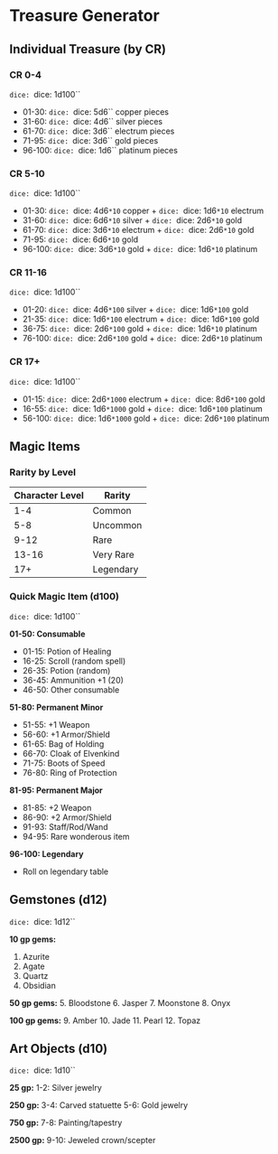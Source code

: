 # Treasure Generator

## Individual Treasure (by CR)

### CR 0-4
`dice: `dice: 1d100``
- 01-30: `dice: `dice: 5d6`` copper pieces
- 31-60: `dice: `dice: 4d6`` silver pieces
- 61-70: `dice: `dice: 3d6`` electrum pieces
- 71-95: `dice: `dice: 3d6`` gold pieces
- 96-100: `dice: `dice: 1d6`` platinum pieces

### CR 5-10
`dice: `dice: 1d100``
- 01-30: `dice: `dice: 4d6`*10` copper + `dice: `dice: 1d6`*10` electrum
- 31-60: `dice: `dice: 6d6`*10` silver + `dice: `dice: 2d6`*10` gold
- 61-70: `dice: `dice: 3d6`*10` electrum + `dice: `dice: 2d6`*10` gold
- 71-95: `dice: `dice: 6d6`*10` gold
- 96-100: `dice: `dice: 3d6`*10` gold + `dice: `dice: 1d6`*10` platinum

### CR 11-16
`dice: `dice: 1d100``
- 01-20: `dice: `dice: 4d6`*100` silver + `dice: `dice: 1d6`*100` gold
- 21-35: `dice: `dice: 1d6`*100` electrum + `dice: `dice: 1d6`*100` gold
- 36-75: `dice: `dice: 2d6`*100` gold + `dice: `dice: 1d6`*10` platinum
- 76-100: `dice: `dice: 2d6`*100` gold + `dice: `dice: 2d6`*10` platinum

### CR 17+
`dice: `dice: 1d100``
- 01-15: `dice: `dice: 2d6`*1000` electrum + `dice: `dice: 8d6`*100` gold
- 16-55: `dice: `dice: 1d6`*1000` gold + `dice: `dice: 1d6`*100` platinum
- 56-100: `dice: `dice: 1d6`*1000` gold + `dice: `dice: 2d6`*100` platinum

## Magic Items

### Rarity by Level
| Character Level | Rarity |
|----------------|---------|
| 1-4 | Common |
| 5-8 | Uncommon |
| 9-12 | Rare |
| 13-16 | Very Rare |
| 17+ | Legendary |

### Quick Magic Item (d100)
`dice: `dice: 1d100``

**01-50: Consumable**
- 01-15: Potion of Healing
- 16-25: Scroll (random spell)
- 26-35: Potion (random)
- 36-45: Ammunition +1 (20)
- 46-50: Other consumable

**51-80: Permanent Minor**
- 51-55: +1 Weapon
- 56-60: +1 Armor/Shield
- 61-65: Bag of Holding
- 66-70: Cloak of Elvenkind
- 71-75: Boots of Speed
- 76-80: Ring of Protection

**81-95: Permanent Major**
- 81-85: +2 Weapon
- 86-90: +2 Armor/Shield
- 91-93: Staff/Rod/Wand
- 94-95: Rare wonderous item

**96-100: Legendary**
- Roll on legendary table

## Gemstones (d12)
`dice: `dice: 1d12``

**10 gp gems:**
1. Azurite
2. Agate
3. Quartz
4. Obsidian

**50 gp gems:**
5. Bloodstone
6. Jasper
7. Moonstone
8. Onyx

**100 gp gems:**
9. Amber
10. Jade
11. Pearl
12. Topaz

## Art Objects (d10)
`dice: `dice: 1d10``

**25 gp:**
1-2: Silver jewelry

**250 gp:**
3-4: Carved statuette
5-6: Gold jewelry

**750 gp:**
7-8: Painting/tapestry

**2500 gp:**
9-10: Jeweled crown/scepter
